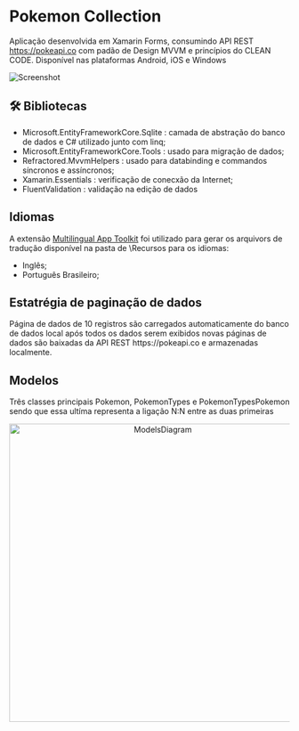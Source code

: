 # Pokemon Collection
Aplicação desenvolvida em Xamarin Forms, consumindo API REST https://pokeapi.co com padão de Design MVVM e princípios do CLEAN CODE. Disponível nas plataformas  Android, iOS e Windows

![Screenshot](https://user-images.githubusercontent.com/68563526/124325397-e591a880-db5a-11eb-8835-c9cdbb7651e4.png)

<h2>🛠 Bibliotecas</h2>

* Microsoft.EntityFrameworkCore.Sqlite : camada de abstração do banco de dados e C# utilizado junto com linq;
* Microsoft.EntityFrameworkCore.Tools : usado para migração de dados;
* Refractored.MvvmHelpers : usado para databinding e commandos síncronos e assíncronos;
* Xamarin.Essentials : verificação de conecxão da Internet;
* FluentValidation : validação na edição de dados

<h2>Idiomas</h2>

A extensão <a href="https://pt-br.reactjs.org/">Multilingual App Toolkit</a> foi utilizado para gerar os arquivors de tradução disponível na pasta de \Recursos para os idiomas:
* Inglês;
* Português Brasileiro;

<h2>Estatrégia de paginação de dados</h2>
Página de dados de 10 registros são carregados automaticamente do banco de dados local após todos os dados serem exibidos novas páginas de dados são baixadas da API REST https://pokeapi.co e armazenadas localmente. 

<h2>Modelos</h2>
Três classes principais Pokemon, PokemonTypes e PokemonTypesPokemon sendo que essa ultíma representa a ligação N:N entre as duas primeiras

<p align="center"><img width="536" alt="ModelsDiagram" src="https://user-images.githubusercontent.com/68563526/124351276-c6812e00-dbcf-11eb-9037-be0d072be859.png"></P



